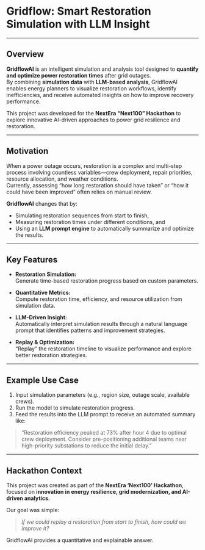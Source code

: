 # Gridflow: Smart Restoration Simulation with LLM Insight

---

## Overview

**GridflowAI** is an intelligent simulation and analysis tool designed to **quantify and optimize power restoration times** after grid outages.  
By combining **simulation data** with **LLM-based analysis**, GridflowAI enables energy planners to visualize restoration workflows, identify inefficiencies, and receive automated insights on how to improve recovery performance.

This project was developed for the **NextEra “Next100” Hackathon** to explore innovative AI-driven approaches to power grid resilience and restoration.

---

## Motivation

When a power outage occurs, restoration is a complex and multi-step process involving countless variables—crew deployment, repair priorities, resource allocation, and weather conditions.  
Currently, assessing “how long restoration should have taken” or “how it could have been improved” often relies on manual review.

**GridflowAI** changes that by:
- Simulating restoration sequences from start to finish,  
- Measuring restoration times under different conditions, and  
- Using an **LLM prompt engine** to automatically summarize and optimize the results.

---

## Key Features

- **Restoration Simulation:**  
  Generate time-based restoration progress based on custom parameters.

- **Quantitative Metrics:**  
  Compute restoration time, efficiency, and resource utilization from simulation data.

- **LLM-Driven Insight:**  
  Automatically interpret simulation results through a natural language prompt that identifies patterns and improvement strategies.

- **Replay & Optimization:**  
  “Replay” the restoration timeline to visualize performance and explore better restoration strategies.

---

## Example Use Case

1. Input simulation parameters (e.g., region size, outage scale, available crews).  
2. Run the model to simulate restoration progress.  
3. Feed the results into the LLM prompt to receive an automated summary like:

> “Restoration efficiency peaked at 73% after hour 4 due to optimal crew deployment. Consider pre-positioning additional teams near high-priority substations to reduce the initial delay.”

---

## Hackathon Context

This project was created as part of the **NextEra ‘Next100’ Hackathon**, focused on **innovation in energy resilience, grid modernization, and AI-driven analytics**.

Our goal was simple:  
> *If we could replay a restoration from start to finish, how could we improve it?*  

GridflowAI provides a quantitative and explainable answer.

